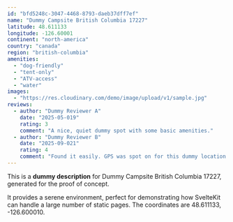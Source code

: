 ```yaml
---
id: "bfd5248c-3047-4468-8793-daeb37dff7ef"
name: "Dummy Campsite British Columbia 17227"
latitude: 48.611133
longitude: -126.60001
continent: "north-america"
country: "canada"
region: "british-columbia"
amenities:
  - "dog-friendly"
  - "tent-only"
  - "ATV-access"
  - "water"
images:
  - "https://res.cloudinary.com/demo/image/upload/v1/sample.jpg"
reviews:
  - author: "Dummy Reviewer A"
    date: "2025-05-019"
    rating: 3
    comment: "A nice, quiet dummy spot with some basic amenities."
  - author: "Dummy Reviewer B"
    date: "2025-09-021"
    rating: 4
    comment: "Found it easily. GPS was spot on for this dummy location."
---
```


This is a **dummy description** for Dummy Campsite British Columbia 17227, generated for the proof of concept.

It provides a serene environment, perfect for demonstrating how SvelteKit can handle a large number of static pages. The coordinates are 48.611133, -126.600010.
